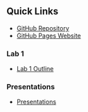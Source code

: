 ## Quick Links
- [GitHub Repository](https://github.com/zboudreaux99/Sapphire-Sound-Monitoring-App)
- [GitHub Pages Website](https://zboudreaux99.github.io/Sapphire-Sound-Monitoring-App/)

### Lab 1
- [Lab 1 Outline](./resources/Lab_1_Outline.pdf)

### Presentations
- [Presentations](./presentations.md)